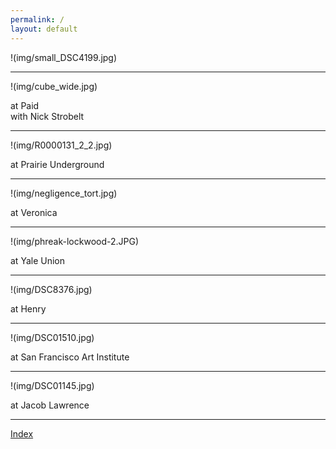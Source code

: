 ```yaml
---
permalink: /
layout: default
---
```


!(img/small_DSC4199.jpg)

***  

!(img/cube_wide.jpg)

at Paid  
with Nick Strobelt  

***  

!(img/R0000131_2_2.jpg)

at Prairie Underground  

***  

!(img/negligence_tort.jpg)

at Veronica  

***  

!(img/phreak-lockwood-2.JPG)

at Yale Union  

***  

!(img/DSC8376.jpg)

at Henry  

***  

!(img/DSC01510.jpg)

at San Francisco Art Institute  

***  

!(img/DSC01145.jpg)

at Jacob Lawrence  

***  

[Index](https://giftpaper.pictures)
